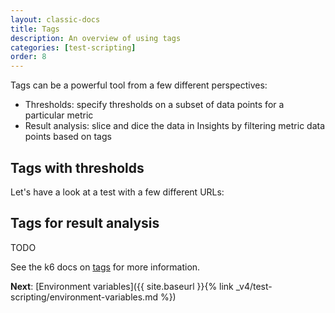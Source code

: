 ```yaml
---
layout: classic-docs
title: Tags
description: An overview of using tags
categories: [test-scripting]
order: 8
---
```


Tags can be a powerful tool from a few different perspectives:

- Thresholds: specify thresholds on a subset of data points for a particular metric
- Result analysis: slice and dice the data in Insights by filtering metric data points based on tags

## Tags with thresholds
Let's have a look at a test with a few different URLs:



## Tags for result analysis
TODO

See the k6 docs on [tags](https://docs.k6.io/docs/tags-and-groups) for more information.

**Next**: [Environment variables]({{ site.baseurl }}{% link _v4/test-scripting/environment-variables.md %})
